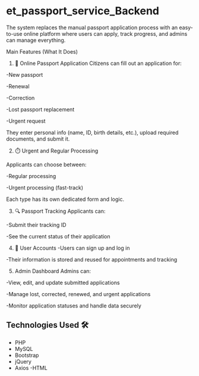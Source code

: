 # et_passport_service_Backend
The system replaces the manual passport application process with an easy-to-use online platform where users can apply, track progress, and admins can manage everything.

Main Features (What It Does)
1. 📝 Online Passport Application
Citizens can fill out an application for:

-New passport

-Renewal

-Correction

-Lost passport replacement

-Urgent request 

They enter personal info (name, ID, birth details, etc.), upload required documents, and submit it.

2. ⏱️ Urgent and Regular Processing

Applicants can choose between:

-Regular processing

-Urgent processing (fast-track)

Each type has its own dedicated form and logic.

3. 🔍 Passport Tracking
Applicants can:

-Submit their tracking ID

-See the current status of their application 

4. 👤 User Accounts
-Users can sign up and log in

-Their information is stored and reused for appointments and tracking

5. Admin Dashboard
Admins can:

-View, edit, and update submitted applications

-Manage lost, corrected, renewed, and urgent applications

-Monitor application statuses and handle data securely

## Technologies Used 🛠️

- PHP
- MySQL
- Bootstrap
- jQuery
- Axios
-HTML
